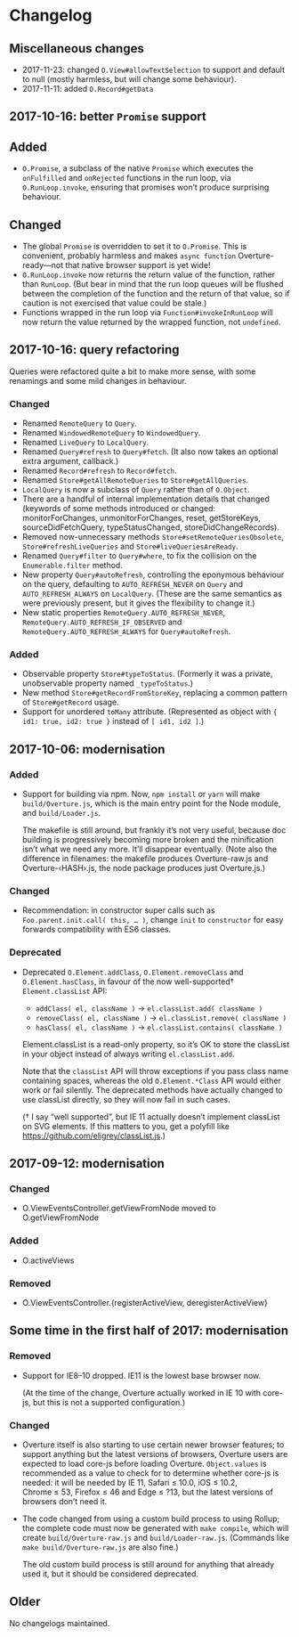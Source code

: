# Changelog

## Miscellaneous changes

- 2017-11-23: changed `O.View#allowTextSelection` to support and default to null (mostly harmless, but will change some behaviour).
- 2017-11-11: added `O.Record#getData`

## 2017-10-16: better `Promise` support

## Added

- `O.Promise`, a subclass of the native `Promise` which executes the `onFulfilled` and `onRejected` functions in the run loop, via `O.RunLoop.invoke`, ensuring that promises won’t produce surprising behaviour.

## Changed

- The global `Promise` is overridden to set it to `O.Promise`. This is convenient, probably harmless and makes `async function` Overture-ready—not that native browser support is yet wide!
- `O.RunLoop.invoke` now returns the return value of the function, rather than `RunLoop`. (But bear in mind that the run loop queues will be flushed between the completion of the function and the return of that value, so if caution is not exercised that value could be stale.)
- Functions wrapped in the run loop via `Function#invokeInRunLoop` will now return the value returned by the wrapped function, not `undefined`.

## 2017-10-16: query refactoring

Queries were refactored quite a bit to make more sense, with some renamings and some mild changes in behaviour.

### Changed

- Renamed `RemoteQuery` to `Query`.
- Renamed `WindowedRemoteQuery` to `WindowedQuery`.
- Renamed `LiveQuery` to `LocalQuery`.
- Renamed `Query#refresh` to `Query#fetch`. (It also now takes an optional extra argument, callback.)
- Renamed `Record#refresh` to `Record#fetch`.
- Renamed `Store#getAllRemoteQueries` to `Store#getAllQueries`.
- `LocalQuery` is now a subclass of `Query` rather than of `O.Object`.
- There are a handful of internal implementation details that changed (keywords of some methods introduced or changed: monitorForChanges, unmonitorForChanges, reset, getStoreKeys, sourceDidFetchQuery, typeStatusChanged, storeDidChangeRecords).
- Removed now-unnecessary methods `Store#setRemoteQueriesObsolete`, `Store#refreshLiveQueries` and `Store#liveQueriesAreReady`.
- Renamed `Query#filter` to `Query#where`, to fix the collision on the `Enumerable.filter` method.
- New property `Query#autoRefresh`, controlling the eponymous behaviour on the query, defaulting to `AUTO_REFRESH_NEVER` on `Query` and `AUTO_REFRESH_ALWAYS` on `LocalQuery`. (These are the same semantics as were previously present, but it gives the flexibility to change it.)
- New static properties `RemoteQuery.AUTO_REFRESH_NEVER`, `RemoteQuery.AUTO_REFRESH_IF_OBSERVED` and `RemoteQuery.AUTO_REFRESH_ALWAYS` for `Query#autoRefresh`.

### Added

- Observable property `Store#typeToStatus`.
  (Formerly it was a private, unobservable property named `_typeToStatus`.)
- New method `Store#getRecordFromStoreKey`, replacing a common pattern of `Store#getRecord` usage.
- Support for unordered `toMany` attribute. (Represented as object with `{ id1: true, id2: true }` instead of `[ id1, id2 ]`.)

## 2017-10-06: modernisation

### Added

- Support for building via npm. Now, `npm install` or `yarn` will make
  `build/Overture.js`, which is the main entry point for the Node
  module, and `build/Loader.js`.

  The makefile is still around, but frankly it’s not very useful,
  because doc building is progressively becoming more broken and the
  minification isn’t what we need any more. It’ll disappear eventually.
  (Note also the difference in filenames: the makefile produces
  Overture-raw.js and Overture-‹HASH›.js, the node package produces
  just Overture.js.)

### Changed

- Recommendation: in constructor super calls such as
  `Foo.parent.init.call( this, … )`, change `init` to `constructor` for
  easy forwards compatibility with ES6 classes.

### Deprecated

- Deprecated `O.Element.addClass`, `O.Element.removeClass` and
  `O.Element.hasClass`, in favour of the now well-supported†
  `Element.classList` API:

  - `addClass( el, className )` → `el.classList.add( className )`
  - `removeClass( el, className )` → `el.classList.remove( className )`
  - `hasClass( el, className )` → `el.classList.contains( className )`

  Element.classList is a read-only property, so it’s OK to store the
  classList in your object instead of always writing `el.classList.add`.

  Note that the `classList` API will throw exceptions if you pass class
  name containing spaces, whereas the old `O.Element.*Class` API would
  either work or fail silently. The deprecated methods have actually
  changed to use classList directly, so they will now fail in such
  cases.

  († I say “well supported”, but IE 11 actually doesn’t implement
  classList on SVG elements. If this matters to you, get a polyfill like
  https://github.com/eligrey/classList.js.)

## 2017-09-12: modernisation

### Changed

- O.ViewEventsController.getViewFromNode moved to O.getViewFromNode

### Added

- O.activeViews

### Removed

- O.ViewEventsController.{registerActiveView, deregisterActiveView}

## Some time in the first half of 2017: modernisation

### Removed

- Support for IE8–10 dropped. IE11 is the lowest base browser now.

  (At the time of the change, Overture actually worked in IE 10 with
  core-js, but this is not a supported configuration.)

### Changed

- Overture itself is also starting to use certain newer browser
  features; to support anything but the latest versions of browsers,
  Overture users are expected to load core-js before loading Overture.
  `Object.values` is recommended as a value to check for to determine
  whether core-js is needed: it will be needed by IE 11, Safari ≤ 10.0,
  iOS ≤ 10.2, Chrome ≤ 53, Firefox ≤ 46 and Edge ≤ ?13, but the latest
  versions of browsers don’t need it.

- The code changed from using a custom build process to using Rollup;
  the complete code must now be generated with `make compile`, which
  will create `build/Overture-raw.js` and `build/Loader-raw.js`.
  (Commands like `make build/Overture-raw.js` are also fine.)

  The old custom build process is still around for anything that already
  used it, but it should be considered deprecated.

## Older

No changelogs maintained.
